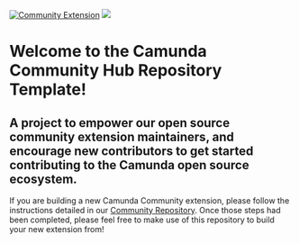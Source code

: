 [![Community Extension](https://img.shields.io/badge/Community%20Extension-An%20open%20source%20community%20maintained%20project-FF4700)](https://github.com/camunda-community-hub/community)
[![](https://img.shields.io/badge/Lifecycle-Incubating-blue)](https://github.com/Camunda-Community-Hub/community/blob/main/extension-lifecycle.md#incubating-)

# Welcome to the Camunda Community Hub Repository Template!

## A project to empower our open source community extension maintainers, and encourage new contributors to get started contributing to the Camunda open source ecosystem.

If you are building a new Camunda Community extension, please follow the instructions detailed in our [Community Repository](https://github.com/camunda-community-hub/community). Once those steps had been completed, please feel free to make use of this repository to build your new extension from!


